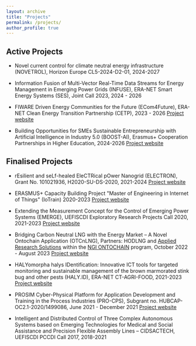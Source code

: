 ```yaml
---
layout: archive
title: "Projects"
permalink: /projects/
author_profile: true
---
```


Active Projects
------
* Novel current control for climate neutral energy infrastructure (NOVETROL), Horizon Europe CL5-2024-D2-01, 2024-2027

* Information Fusion of Multi-Vector Real-Time Data Streams for Energy Management in Emerging Power Grids (INFUSE), ERA-NET Smart Energy Systems (SES), Joint Call 2023, 2024 - 2026

* FIWARE Driven Energy Communities for the Future (ECom4Future), ERA-NET Clean Energy Transition Partnership (CETP), 2023 - 2026 [Project website](https://ecom4future.eu)

* Building Opportunities for SMEs Sustainable Entrepreneurship with Artificial Intelligence in Industry 5.0 (BOOST-AI), Erasmus+ Cooperation Partnerships in Higher Education, 2024-2026 [Project website](https://camis.pub.ro/boost-ai)


Finalised Projects
------
* rEsilient and seLf-healed EleCTRical pOwer Nanogrid (ELECTRON), Grant No. 101021936, H2020-SU-DS-2020, 2021-2024 [Project website](https://electron-project.eu)

* ERASMUS+ Capacity Building Project "Master of Engineering in Internet of Things" (IoTrain) 2020-2023 [Project website](https://www.iotrain.eu)

* Extending the Measurement Concept for the Control of Emerging Power Systems (EMERGE), UEFISCDI Exploratory Research Projects Call 2020, 2021-2023 [Project website](http://emerge.microderlab.upb.ro)

* Bridging Carbon Neutral LNG with the Energy Market – A Novel Ontochain Application (OTCnLNG), Partners: HODLNG and [Applied Research Solutions](https://www.research-solutions.eu) within the [NGI ONTOCHAIN](https://ontochain.ngi.eu) program, October 2022 - August 2023 [Project website](https://ontochain.ngi.eu/content/otcnlng-single-origin-truth-provide-lng-buyers-and-sellers-decentralized-interoperable-view)

* HALYomorpha halys IDentification: Innovative ICT tools for targeted monitoring and sustainable management of the brown marmorated stink bug and other pests (HALY.ID), ERA-NET CT-AGRI-FOOD, 2021-2023 [Project website](https://www.haly-id.eu)

* PROSIM Cyber-Physical Platform for Application Development and Training in the Process Industries (PRO-CPS), Subgrant no. HUBCAP- OC2.1-2020/1499086, June 2021 - December 2021 [Project website](https://www.astiautomation.com/rdProject/hubcap-pro-cps)

* Intelligent and Distributed Control of Three Complex Autonomous Systems based on Emerging Technologies for Medical and Social Assistance and Precision Flexible Assembly Lines – CIDSACTECH, UEFISCDI PCCDI Call 2017, 2018-2021